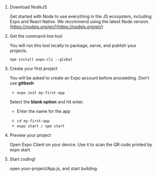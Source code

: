 1. Download NodeJS

    Get started with Node to use everything in the JS ecosystem, including Expo and React Native. We recommend using the latest Node version. [https://nodejs.org/en/](https://nodejs.org/en/)

2. Get the command line tool

    You will run this tool locally to package, serve, and publish your projects.

    `npm install expo-cli --global`

3. Create your first project

    You will be asked to create an Expo account before proceeding. Don't use **gitbash**

    - `expo init my-first-app`

    [](https://www.notion.so/a3ef19d5038749209c3981ab3c373e6f#1963a553d8ea482eae8fbc5fda34aa38)

    Select the **blank option** and hit enter.

    - Enter the name for the app

    [](https://www.notion.so/a3ef19d5038749209c3981ab3c373e6f#6fb913257fd5447a96aba63aafc9ccca)

    - `cd my-first-app`
    - `expo start / npm start`

    [](https://www.notion.so/a3ef19d5038749209c3981ab3c373e6f#0a1a13a83dfb4ea18005e55b55ca3b02)

4. Preview your project

    Open Expo Client on your device. Use it to scan the QR code printed by expo start.

5. Start coding!

    open your-project/App.js, and start building
